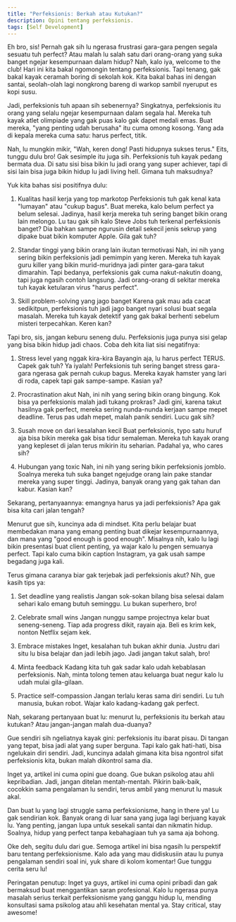 ```yaml
---
title: "Perfeksionis: Berkah atau Kutukan?"
description: Opini tentang perfeksionis.
tags: [Self Development]
---
```

Eh bro, sis! Pernah gak sih lu ngerasa frustrasi gara-gara pengen segala sesuatu tuh perfect? Atau malah lu salah satu dari orang-orang yang suka banget ngejar kesempurnaan dalam hidup? Nah, kalo iya, welcome to the club! Hari ini kita bakal ngomongin tentang perfeksionis. Tapi tenang, gak bakal kayak ceramah boring di sekolah kok. Kita bakal bahas ini dengan santai, seolah-olah lagi nongkrong bareng di warkop sambil nyeruput es kopi susu.

Jadi, perfeksionis tuh apaan sih sebenernya? Singkatnya, perfeksionis itu orang yang selalu ngejar kesempurnaan dalam segala hal. Mereka tuh kayak atlet olimpiade yang gak puas kalo gak dapet medali emas. Buat mereka, "yang penting udah berusaha" itu cuma omong kosong. Yang ada di kepala mereka cuma satu: harus perfect, titik.

Nah, lu mungkin mikir, "Wah, keren dong! Pasti hidupnya sukses terus." Eits, tunggu dulu bro! Gak sesimple itu juga sih. Perfeksionis tuh kayak pedang bermata dua. Di satu sisi bisa bikin lu jadi orang yang super achiever, tapi di sisi lain bisa juga bikin hidup lu jadi living hell. Gimana tuh maksudnya?

Yuk kita bahas sisi positifnya dulu:

1. Kualitas hasil kerja yang top markotop
    Perfeksionis tuh gak kenal kata "lumayan" atau "cukup bagus". Buat mereka, kalo belum perfect ya belum selesai. Jadinya, hasil kerja mereka tuh sering banget bikin orang lain melongo. Lu tau gak sih kalo Steve Jobs tuh terkenal perfeksionis banget? Dia bahkan sampe ngurusin detail sekecil jenis sekrup yang dipake buat bikin komputer Apple. Gila gak tuh?

2. Standar tinggi yang bikin orang lain ikutan termotivasi
    Nah, ini nih yang sering bikin perfeksionis jadi pemimpin yang keren. Mereka tuh kayak guru killer yang bikin murid-muridnya jadi pinter gara-gara takut dimarahin. Tapi bedanya, perfeksionis gak cuma nakut-nakutin doang, tapi juga ngasih contoh langsung. Jadi orang-orang di sekitar mereka tuh kayak ketularan virus "harus perfect".

3. Skill problem-solving yang jago banget
    Karena gak mau ada cacat sedikitpun, perfeksionis tuh jadi jago banget nyari solusi buat segala masalah. Mereka tuh kayak detektif yang gak bakal berhenti sebelum misteri terpecahkan. Keren kan?

Tapi bro, sis, jangan keburu seneng dulu. Perfeksionis juga punya sisi gelap yang bisa bikin hidup jadi chaos. Coba deh kita liat sisi negatifnya:

1. Stress level yang nggak kira-kira
    Bayangin aja, lu harus perfect TERUS. Capek gak tuh? Ya iyalah! Perfeksionis tuh sering banget stress gara-gara ngerasa gak pernah cukup bagus. Mereka kayak hamster yang lari di roda, capek tapi gak sampe-sampe. Kasian ya?

2. Procrastination akut
    Nah, ini nih yang sering bikin orang bingung. Kok bisa ya perfeksionis malah jadi tukang prokras? Jadi gini, karena takut hasilnya gak perfect, mereka sering nunda-nunda kerjaan sampe mepet deadline. Terus pas udah mepet, malah panik sendiri. Lucu gak sih?

3. Susah move on dari kesalahan kecil
    Buat perfeksionis, typo satu huruf aja bisa bikin mereka gak bisa tidur semaleman. Mereka tuh kayak orang yang kepleset di jalan terus mikirin itu seharian. Padahal ya, who cares sih?

4. Hubungan yang toxic
    Nah, ini nih yang sering bikin perfeksionis jomblo. Soalnya mereka tuh suka banget ngejudge orang lain pake standar mereka yang super tinggi. Jadinya, banyak orang yang gak tahan dan kabur. Kasian kan?

Sekarang, pertanyaannya: emangnya harus ya jadi perfeksionis? Apa gak bisa kita cari jalan tengah?

Menurut gue sih, kuncinya ada di mindset. Kita perlu belajar buat membedakan mana yang emang penting buat dikejar kesempurnaannya, dan mana yang "good enough is good enough". Misalnya nih, kalo lu lagi bikin presentasi buat client penting, ya wajar kalo lu pengen semuanya perfect. Tapi kalo cuma bikin caption Instagram, ya gak usah sampe begadang juga kali.

Terus gimana caranya biar gak terjebak jadi perfeksionis akut? Nih, gue kasih tips ya:

1. Set deadline yang realistis
    Jangan sok-sokan bilang bisa selesai dalam sehari kalo emang butuh seminggu. Lu bukan superhero, bro!

2. Celebrate small wins
    Jangan nunggu sampe projectnya kelar buat seneng-seneng. Tiap ada progress dikit, rayain aja. Beli es krim kek, nonton Netflix sejam kek.

3. Embrace mistakes
    Inget, kesalahan tuh bukan akhir dunia. Justru dari situ lu bisa belajar dan jadi lebih jago. Jadi jangan takut salah, bro!

4. Minta feedback
    Kadang kita tuh gak sadar kalo udah kebablasan perfeksionis. Nah, minta tolong temen atau keluarga buat negur kalo lu udah mulai gila-gilaan.

5. Practice self-compassion
    Jangan terlalu keras sama diri sendiri. Lu tuh manusia, bukan robot. Wajar kalo kadang-kadang gak perfect.

Nah, sekarang pertanyaan buat lu: menurut lu, perfeksionis itu berkah atau kutukan? Atau jangan-jangan malah dua-duanya?

Gue sendiri sih ngeliatnya kayak gini: perfeksionis itu ibarat pisau. Di tangan yang tepat, bisa jadi alat yang super berguna. Tapi kalo gak hati-hati, bisa ngelukain diri sendiri. Jadi, kuncinya adalah gimana kita bisa ngontrol sifat perfeksionis kita, bukan malah dikontrol sama dia.

Inget ya, artikel ini cuma opini gue doang. Gue bukan psikolog atau ahli kepribadian. Jadi, jangan ditelan mentah-mentah. Pikirin baik-baik, cocokkin sama pengalaman lu sendiri, terus ambil yang menurut lu masuk akal.

Dan buat lu yang lagi struggle sama perfeksionisme, hang in there ya! Lu gak sendirian kok. Banyak orang di luar sana yang juga lagi berjuang kayak lu. Yang penting, jangan lupa untuk sesekali santai dan nikmatin hidup. Soalnya, hidup yang perfect tanpa kebahagiaan tuh ya sama aja bohong.

Oke deh, segitu dulu dari gue. Semoga artikel ini bisa ngasih lu perspektif baru tentang perfeksionisme. Kalo ada yang mau didiskusiin atau lu punya pengalaman sendiri soal ini, yuk share di kolom komentar! Gue tunggu cerita seru lu!

Peringatan penutup: Inget ya guys, artikel ini cuma opini pribadi dan gak bermaksud buat menggantikan saran profesional. Kalo lu ngerasa punya masalah serius terkait perfeksionisme yang ganggu hidup lu, mending konsultasi sama psikolog atau ahli kesehatan mental ya. Stay critical, stay awesome!